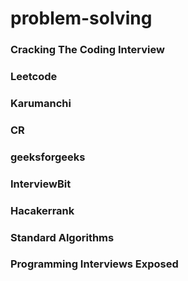 # problem-solving

### Cracking The Coding Interview
### Leetcode
### Karumanchi
### CR
### geeksforgeeks
### InterviewBit
### Hacakerrank
### Standard Algorithms
### Programming Interviews Exposed 
